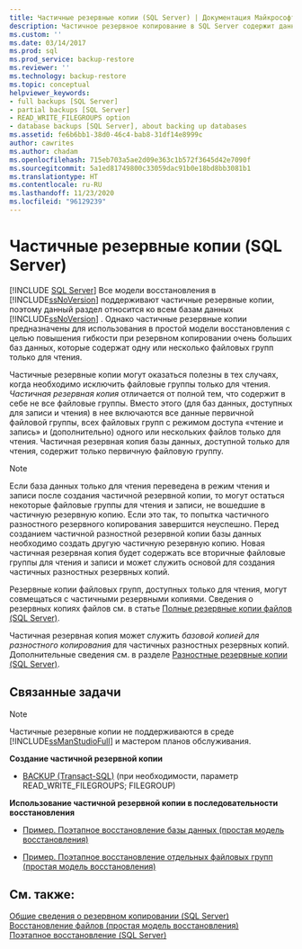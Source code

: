 ```yaml
---
title: Частичные резервные копии (SQL Server) | Документация Майкрософт
description: Частичное резервное копирование в SQL Server содержит данные первичной файловой группы, всех файловых групп с режимом доступа "чтение и запись" и (дополнительно) одного или нескольких файлов только для чтения.
ms.custom: ''
ms.date: 03/14/2017
ms.prod: sql
ms.prod_service: backup-restore
ms.reviewer: ''
ms.technology: backup-restore
ms.topic: conceptual
helpviewer_keywords:
- full backups [SQL Server]
- partial backups [SQL Server]
- READ_WRITE_FILEGROUPS option
- database backups [SQL Server], about backing up databases
ms.assetid: fe6b6bb1-38d0-46c4-bab8-31df14e8999c
author: cawrites
ms.author: chadam
ms.openlocfilehash: 715eb703a5ae2d09e363c1b572f3645d42e7090f
ms.sourcegitcommit: 5a1ed81749800c33059dac91b0e18bd8bb3081b1
ms.translationtype: HT
ms.contentlocale: ru-RU
ms.lasthandoff: 11/23/2020
ms.locfileid: "96129239"
---
```

# <a name="partial-backups-sql-server"></a>Частичные резервные копии (SQL Server)
 [!INCLUDE [SQL Server](../../includes/applies-to-version/sqlserver.md)]
  Все модели восстановления в [!INCLUDE[ssNoVersion](../../includes/ssnoversion-md.md)] поддерживают частичные резервные копии, поэтому данный раздел относится ко всем базам данных [!INCLUDE[ssNoVersion](../../includes/ssnoversion-md.md)] . Однако частичные резервные копии предназначены для использования в простой модели восстановления с целью повышения гибкости при резервном копировании очень больших баз данных, которые содержат одну или несколько файловых групп только для чтения.  
  
 Частичные резервные копии могут оказаться полезны в тех случаях, когда необходимо исключить файловые группы только для чтения. *Частичная резервная копия* отличается от полной тем, что содержит в себе не все файловые группы. Вместо этого (для баз данных, доступных для записи и чтения) в нее включаются все данные первичной файловой группы, всех файловых групп с режимом доступа «чтение и запись» и (дополнительно) одного или нескольких файлов только для чтения. Частичная резервная копия базы данных, доступной только для чтения, содержит только первичную файловую группу.  
  
> [!NOTE]  
>  Если база данных только для чтения переведена в режим чтения и записи после создания частичной резервной копии, то могут остаться некоторые файловые группы для чтения и записи, не вошедшие в частичную резервную копию. Если это так, то попытка частичного разностного резервного копирования завершится неуспешно. Перед созданием частичной разностной резервной копии базы данных необходимо создать другую частичную резервную копию. Новая частичная резервная копия будет содержать все вторичные файловые группы для чтения и записи и может служить основой для создания частичных разностных резервных копий.  
  
 Резервные копии файловых групп, доступных только для чтения, могут совмещаться с частичными резервными копиями. Сведения о резервных копиях файлов см. в статье [Полные резервные копии файлов (SQL Server)](../../relational-databases/backup-restore/full-file-backups-sql-server.md).  
  
 Частичная резервная копия может служить *базовой копией для разностного копирования* для частичных разностных резервных копий. Дополнительные сведения см. в разделе [Разностные резервные копии (SQL Server)](../../relational-databases/backup-restore/differential-backups-sql-server.md).  
  
##  <a name="related-tasks"></a><a name="RelatedTasks"></a> Связанные задачи  
  
> [!NOTE]  
>  Частичные резервные копии не поддерживаются в среде [!INCLUDE[ssManStudioFull](../../includes/ssmanstudiofull-md.md)] и мастером планов обслуживания.  
  
 **Создание частичной резервной копии**  
  
-   [BACKUP (Transact-SQL)](../../t-sql/statements/backup-transact-sql.md) (при необходимости, параметр READ_WRITE_FILEGROUPS; FILEGROUP)  
  
 **Использование частичной резервной копии в последовательности восстановления**  
  
-   [Пример. Поэтапное восстановление базы данных &#40;простая модель восстановления&#41;](../../relational-databases/backup-restore/example-piecemeal-restore-of-database-simple-recovery-model.md)  
  
-   [Пример. Поэтапное восстановление отдельных файловых групп &#40;простая модель восстановления&#41;](../../relational-databases/backup-restore/example-piecemeal-restore-of-only-some-filegroups-simple-recovery-model.md)  
  
## <a name="see-also"></a>См. также:  
 [Общие сведения о резервном копировании (SQL Server)](../../relational-databases/backup-restore/backup-overview-sql-server.md)   
 [Восстановление файлов (простая модель восстановления)](../../relational-databases/backup-restore/file-restores-simple-recovery-model.md)   
 [Поэтапное восстановление (SQL Server)](../../relational-databases/backup-restore/piecemeal-restores-sql-server.md)  
  
  
